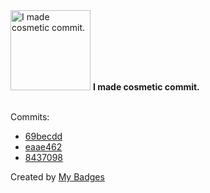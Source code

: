 <img src="https://my-badges.github.io/my-badges/cosmetic-commit.png" alt="I made cosmetic commit." title="I made cosmetic commit." width="128">
<strong>I made cosmetic commit.</strong>
<br><br>

Commits:

- <a href="https://github.com/Jasonnor/SillyTavern-Magic-Translation/commit/69becdddee4050216a299df8b33f0427ccf2f5c2">69becdd</a>
- <a href="https://github.com/Jasonnor/annoying-doge-bot/commit/eaae462b9a7d5f95b32eefa0702f1927fcc66a60">eaae462</a>
- <a href="https://github.com/Jasonnor/deepface/commit/84370985aec050b5789a59bfa16cfab84db3f610">8437098</a>


Created by <a href="https://github.com/my-badges/my-badges">My Badges</a>